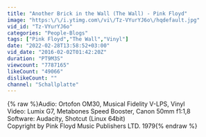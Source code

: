 ```yaml
---
title: "Another Brick in the Wall (The Wall) - Pink Floyd"
image: "https:\/\/i.ytimg.com\/vi\/Tz-VYurYJ6o\/hqdefault.jpg"
vid_id: "Tz-VYurYJ6o"
categories: "People-Blogs"
tags: ["Pink Floyd","The Wall","Vinyl"]
date: "2022-02-28T13:58:52+03:00"
vid_date: "2016-02-02T01:42:20Z"
duration: "PT9M3S"
viewcount: "7787165"
likeCount: "49066"
dislikeCount: ""
channel: "Schallplatte"
---
```

{% raw %}Audio: Ortofon OM30, Musical Fidelity V-LPS, Vinyl<br />Video: Lumix G7, Metabones Speed Booster, Canon 50mm f1:1,8<br />Software: Audacity, Shotcut (Linux 64bit)<br />Copyright by Pink Floyd Music Publishers LTD. 1979{% endraw %}
